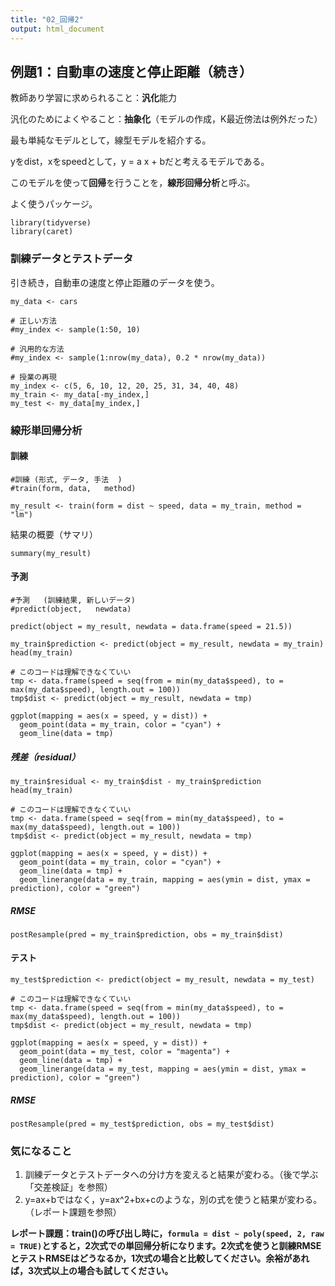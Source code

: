 ```yaml
---
title: "02_回帰2"
output: html_document
---
```


## 例題1：⾃動⾞の速度と停⽌距離（続き）

教師あり学習に求められること：**汎化**能力

汎化のためによくやること：**抽象化**（モデルの作成，K最近傍法は例外だった）

最も単純なモデルとして，線型モデルを紹介する。

yをdist，xをspeedとして，y = a x + bだと考えるモデルである。

このモデルを使って**回帰**を行うことを，**線形回帰分析**と呼ぶ。

よく使うパッケージ。

```{r}
library(tidyverse)
library(caret)
```

### 訓練データとテストデータ

引き続き，⾃動⾞の速度と停⽌距離のデータを使う。

```{r}
my_data <- cars
```

```{r}
# 正しい方法
#my_index <- sample(1:50, 10)

# 汎用的な方法
#my_index <- sample(1:nrow(my_data), 0.2 * nrow(my_data))

# 授業の再現
my_index <- c(5, 6, 10, 12, 20, 25, 31, 34, 40, 48)
my_train <- my_data[-my_index,]
my_test <- my_data[my_index,]
```

### 線形単回帰分析

#### 訓練

```{r}
#訓練 (形式, データ, 手法  )
#train(form, data,   method)

my_result <- train(form = dist ~ speed, data = my_train, method = "lm") 
```

結果の概要（サマリ）

```{r}
summary(my_result)
```

#### 予測

```{r}
#予測   (訓練結果, 新しいデータ)
#predict(object,   newdata)

predict(object = my_result, newdata = data.frame(speed = 21.5))
```

```{r}
my_train$prediction <- predict(object = my_result, newdata = my_train)
head(my_train)
```

```{r}
# このコードは理解できなくていい
tmp <- data.frame(speed = seq(from = min(my_data$speed), to = max(my_data$speed), length.out = 100))
tmp$dist <- predict(object = my_result, newdata = tmp)

ggplot(mapping = aes(x = speed, y = dist)) +
  geom_point(data = my_train, color = "cyan") +
  geom_line(data = tmp)
```

##### 残差（residual）

```{r}
my_train$residual <- my_train$dist - my_train$prediction
head(my_train)
```

```{r}
# このコードは理解できなくていい
tmp <- data.frame(speed = seq(from = min(my_data$speed), to = max(my_data$speed), length.out = 100))
tmp$dist <- predict(object = my_result, newdata = tmp)

ggplot(mapping = aes(x = speed, y = dist)) +
  geom_point(data = my_train, color = "cyan") +
  geom_line(data = tmp) +
  geom_linerange(data = my_train, mapping = aes(ymin = dist, ymax = prediction), color = "green")
```

##### RMSE

```{r}
postResample(pred = my_train$prediction, obs = my_train$dist)
```

#### テスト

```{r}
my_test$prediction <- predict(object = my_result, newdata = my_test)
```

```{r}
# このコードは理解できなくていい
tmp <- data.frame(speed = seq(from = min(my_data$speed), to = max(my_data$speed), length.out = 100))
tmp$dist <- predict(object = my_result, newdata = tmp)

ggplot(mapping = aes(x = speed, y = dist)) +
  geom_point(data = my_test, color = "magenta") +
  geom_line(data = tmp) +
  geom_linerange(data = my_test, mapping = aes(ymin = dist, ymax = prediction), color = "green")
```

##### RMSE

```{r}
postResample(pred = my_test$prediction, obs = my_test$dist)
```

### 気になること

1. 訓練データとテストデータへの分け方を変えると結果が変わる。（後で学ぶ「交差検証」を参照）
1. y=ax+bではなく，y=ax^2+bx+cのような，別の式を使うと結果が変わる。（レポート課題を参照）

**レポート課題：train()の呼び出し時に，`formula = dist ~ poly(speed, 2, raw = TRUE)`とすると，2次式での単回帰分析になります。2次式を使うと訓練RMSEとテストRMSEはどうなるか，1次式の場合と比較してください。余裕があれば，3次式以上の場合も試してください。**


